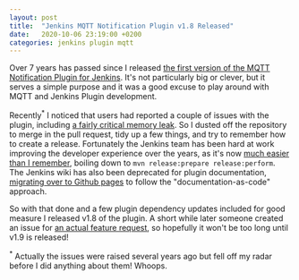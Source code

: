 ```yaml
---
layout: post
title:  "Jenkins MQTT Notification Plugin v1.8 Released"
date:   2020-10-06 23:19:00 +0200
categories: jenkins plugin mqtt
---
```


Over 7 years has passed since I released [the first version of the MQTT Notification Plugin for Jenkins][mqtt-notification-plugin-10]. It's not particularly big or clever, but it serves a simple purpose and it was a good excuse to play around with MQTT and Jenkins Plugin development.

Recently<sup>*</sup> I noticed that users had reported a couple of issues with the plugin, including [a fairly critical memory leak][JENKINS-52767]. So I dusted off the repository to merge in the pull request, tidy up a few things, and try to remember how to create a release. Fortunately the Jenkins team has been hard at work improving the developer experience over the years, as it's now [much easier than I remember][plugin-release], boiling down to `mvn release:prepare release:perform`. The Jenkins wiki has also been deprecated for plugin documentation, [migrating over to Github pages][documentation-as-code] to follow the "documentation-as-code" approach.

So with that done and a few plugin dependency updates included for good measure I released v1.8 of the plugin. A short while later someone created an issue for [an actual feature request][feature-request], so hopefully it won't be too long until v1.9 is released!

<sup>*</sup> Actually the issues were raised several years ago but fell off my radar before I did anything about them! Whoops.

[mqtt-notification-plugin-10]: https://github.com/jenkinsci/mqtt-notification-plugin/releases/tag/mqtt-notification-plugin-1.0
[JENKINS-52767]: https://issues.jenkins-ci.org/browse/JENKINS-52767
[plugin-release]: https://www.jenkins.io/doc/developer/publishing/releasing/
[documentation-as-code]: https://www.jenkins.io/blog/2019/10/21/plugin-docs-on-github/
[mqtt-notification-plugin-18]: https://github.com/jenkinsci/mqtt-notification-plugin/releases/tag/mqtt-notification-plugin-1.8
[feature-request]: https://github.com/gdubya/mqtt-notification-plugin/issues/16